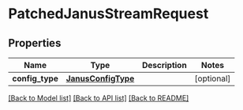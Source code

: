 # PatchedJanusStreamRequest


## Properties
Name | Type | Description | Notes
------------ | ------------- | ------------- | -------------
**config_type** | [**JanusConfigType**](JanusConfigType.md) |  | [optional] 

[[Back to Model list]](../README.md#documentation-for-models) [[Back to API list]](../README.md#documentation-for-api-endpoints) [[Back to README]](../README.md)


